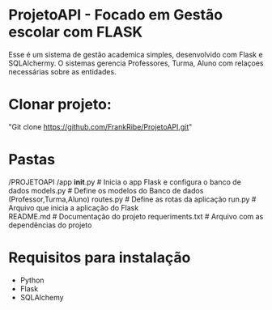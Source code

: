 # ProjetoAPI - Focado em Gestão escolar com FLASK

Esse é um sistema de gestão academica simples, desenvolvido com Flask e SQLAlchermy. O sistemas gerencia Professores, Turma, Aluno com relaçoes necessárias sobre as entidades.


# Clonar projeto:

"Git clone https://github.com/FrankRibe/ProjetoAPI.git"

# Pastas 

/PROJETOAPI
    /app
        __init__.py     # Inicia o app Flask e configura o banco de dados
        models.py       # Define os modelos do Banco de dados (Professor,Turma,Aluno)
        routes.py       # Define as rotas da aplicação
run.py                  # Arquivo que inicia a aplicação do Flask    
README.md               # Documentação do projeto
requeriments.txt        # Arquivo com as dependências do projeto    

# Requisitos para instalação

- Python
- Flask
- SQLAlchemy